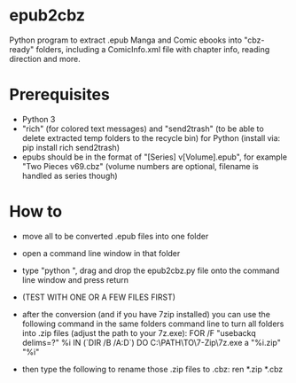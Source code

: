 # epub2cbz
Python program to extract .epub Manga and Comic ebooks into "cbz-ready" folders, including a ComicInfo.xml file with chapter info, reading direction and more.

# Prerequisites
- Python 3
- "rich" (for colored text messages) and "send2trash" (to be able to delete extracted temp folders to the recycle bin) for Python (install via: pip install rich send2trash)
- epubs should be in the format of "[Series] v[Volume].epub", for example "Two Pieces v69.cbz" (volume numbers are optional, filename is handled as series though)

# How to
- move all to be converted .epub files into one folder
- open a command line window in that folder
- type "python ", drag and drop the epub2cbz.py file onto the command line window and press return
- (TEST WITH ONE OR A FEW FILES FIRST)

- after the conversion (and if you have 7zip installed) you can use the following command in the same folders command line to turn all folders into .zip files (adjust the path to your 7z.exe):
  FOR /F "usebackq delims=?" %i IN (\`DIR /B /A:D\`) DO C:\PATH\TO\7-Zip\7z.exe a "%i.zip" "%i"
- then type the following to rename those .zip files to .cbz:
  ren *.zip *.cbz
